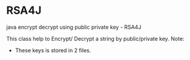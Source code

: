 # RSA4J
java encrypt decrypt using public private key - RSA4J

This class help to Encrypt/ Decrypt a string by public/private key. 
Note: 
- These keys is stored in 2 files. 
